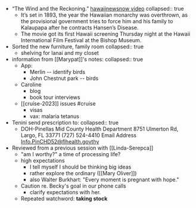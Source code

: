 - “The Wind and the Reckoning.” [hawaiinewsnow video](https://www.hawaiinewsnow.com/2022/11/04/motion-picture-made-hawaii-about-little-known-piece-hawaiian-history-gets-its-local-debut/)
  collapsed:: true
	- It’s set in 1893, the year the Hawaiian monarchy was overthrown, as the provisional government tries to force him and his family to Kalaupapa after he contracts Hansen’s Disease.
	- The movie got its first Hawaii screening Thursday night at the Hawaii International Film Festival at the Bishop Museum.
- Sorted the new furniture, family room
  collapsed:: true
	- shelving for lanai and my closet
- information from [[Marypat]]'s notes:
  collapsed:: true
	- App:
		- Merlin -- identify birds
		- John Chestnut park -- birds
	- Caroline
		- blog
		- book tour interviews
	- [[cruise-2023]] issues #cruise 
		- visas
		- vax: malaria tetanus
- Tenini send prescription to:
  collapsed:: true
	- DOH-Pinellas Mid County Health Department
	  8751 Ulmerton Rd, Largo, FL 33771
	  (727) 524-4410
	  Email Address
	    Info.PinCHD52@flhealth.govthy
- Reviewed from a previous session with [[Linda-Serepca]]
	- "am I worthy?" a time of processing life?
	- high expectations
		- I tell myself I should be thinking big ideas
		- rather explore the ordinary ([[Mary Oliver]])
		- also Walter Burkhart: "Every moment is pregnant with hope."
	- Caution re. Becky's goal in our phone calls
		- clarify expectations with her.
	- Repeated watchword: **taking stock**